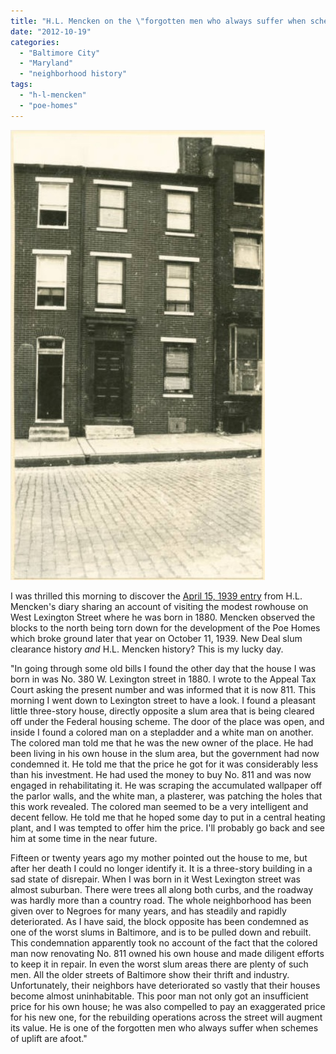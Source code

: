 ```yaml
---
title: "H.L. Mencken on the \"forgotten men who always suffer when schemes of uplift are afoot\""
date: "2012-10-19"
categories: 
  - "Baltimore City"
  - "Maryland"
  - "neighborhood history"
tags: 
  - "h-l-mencken"
  - "poe-homes"
---
```


![Image courtesy the H. L. Mencken Collection, MDCH, [mcms035](http://epfl.mdch.org/cdm/singleitem/collection/mencken/id/111/rec/5)](images/811westlexington_mencken.jpg)

I was thrilled this morning to discover the [April 15, 1939 entry](http://books.google.com/books?id=yMsufJS6uu0C&pg=PT242&lpg=PT242&dq=april+15,+1939+diary+mencken&source=bl&ots=PemukRMqVH&sig=5sVmNQojMdIQWkyTdZRfNpGZRCw&hl=en&sa=X&ei=EmmBUO3tHs630QGU2YD4AQ&ved=0CC8Q6AEwAA) from H.L. Mencken's diary sharing an account of visiting the modest rowhouse on West Lexington Street where he was born in 1880. Mencken observed the blocks to the north being torn down for the development of the Poe Homes which broke ground later that year on October 11, 1939. New Deal slum clearance history *and* H.L. Mencken history? This is my lucky day.

"In going through some old bills I found the other day that the house I was born in was No. 380 W. Lexington street in 1880. I wrote to the Appeal Tax Court asking the present number and was informed that it is now 811. This morning I went down to Lexington street to have a look. I found a pleasant little three-story house, directly opposite a slum area that is being cleared off under the Federal housing scheme. The door of the place was open, and inside I found a colored man on a stepladder and a white man on another. The colored man told me that he was the new owner of the place. He had been living in his own house in the slum area, but the government had now condemned it. He told me that the price he got for it was considerably less than his investment. He had used the money to buy No. 811 and was now engaged in rehabilitating it. He was scraping the accumulated wallpaper off the parlor walls, and the white man, a plasterer, was patching the holes that this work revealed. The colored man seemed to be a very intelligent and decent fellow. He told me that he hoped some day to put in a central heating plant, and I was tempted to offer him the price. I'll probably go back and see him at some time in the near future.

Fifteen or twenty years ago my mother pointed out the house to me, but after her death I could no longer identify it. It is a three-story building in a sad state of disrepair. When I was born in it West Lexington street was almost suburban. There were trees all along both curbs, and the roadway was hardly more than a country road. The whole neighborhood has been given over to Negroes for many years, and has steadily and rapidly deteriorated. As I have said, the block opposite has been condemned as one of the worst slums in Baltimore, and is to be pulled down and rebuilt. This condemnation apparently took no account of the fact that the colored man now renovating No. 811 owned his own house and made diligent efforts to keep it in repair. In even the worst slum areas there are plenty of such men. All the older streets of Baltimore show their thrift and industry. Unfortunately, their neighbors have deteriorated so vastly that their houses become almost uninhabitable. This poor man not only got an insufficient price for his own house; he was also compelled to pay an exaggerated price for his new one, for the rebuilding operations across the street will augment its value. He is one of the forgotten men who always suffer when schemes of uplift are afoot."
